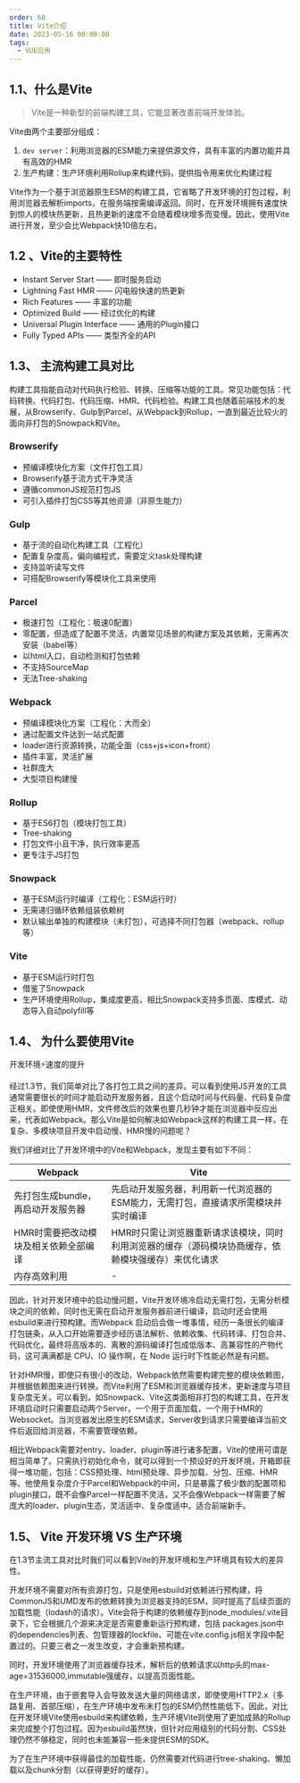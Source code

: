 ```yaml
---
order: 60
title: Vite介绍
date: 2023-05-16 00:00:00
tags: 
  - VUE应用
---
```


## 1.1、什么是Vite

> Vite是一种新型的前端构建工具，它能显著改善前端开发体验。

Vite由两个主要部分组成：

1. `dev server`：利用浏览器的ESM能力来提供源文件，具有丰富的内置功能并具有高效的HMR
2. 生产构建：生产环境利用Rollup来构建代码，提供指令用来优化构建过程

Vite作为一个基于浏览器原生ESM的构建工具，它省略了开发环境的打包过程，利用浏览器去解析imports，在服务端按需编译返回。同时，在开发环境拥有速度快到惊人的模块热更新，且热更新的速度不会随着模块增多而变慢。因此，使用Vite进行开发，至少会比Webpack快10倍左右。

## 1.2 、Vite的主要特性

- Instant Server Start —— 即时服务启动
- Lightning Fast HMR —— 闪电般快速的热更新
- Rich Features —— 丰富的功能
- Optimized Build —— 经过优化的构建
- Universal Plugin Interface —— 通用的Plugin接口
- Fully Typed APIs —— 类型齐全的API

## 1.3、 主流构建工具对比

构建工具指能自动对代码执行检验、转换、压缩等功能的工具。常见功能包括：代码转换、代码打包、代码压缩、HMR、代码检验。构建工具也随着前端技术的发展，从Browserify、Gulp到Parcel，从Webpack到Rollup，一直到最近比较火的面向非打包的Snowpack和Vite。

### Browserify

- 预编译模块化方案（文件打包工具）
- Browserify基于流方式干净灵活
- 遵循commonJS规范打包JS
- 可引入插件打包CSS等其他资源（非原生能力）

### Gulp

- 基于流的自动化构建工具（工程化）
- 配置复杂度高，偏向编程式，需要定义task处理构建
- 支持监听读写文件
- 可搭配Browserify等模块化工具来使用

### Parcel

- 极速打包（工程化：极速0配置）
- 零配置，但造成了配置不灵活，内置常见场景的构建方案及其依赖，无需再次安装（babel等）
- 以html入口，自动检测和打包依赖
- 不支持SourceMap
- 无法Tree-shaking

### Webpack

- 预编译模块化方案（工程化：大而全）
- 通过配置文件达到一站式配置
- loader进行资源转换，功能全面（css+js+icon+front）
- 插件丰富，灵活扩展
- 社群庞大
- 大型项目构建慢

### Rollup

- 基于ES6打包（模块打包工具）
- Tree-shaking
- 打包文件小且干净，执行效率更高
- 更专注于JS打包

### Snowpack

- 基于ESM运行时编译（工程化：ESM运行时）
- 无需递归循环依赖组装依赖树
- 默认输出单独的构建模块（未打包），可选择不同打包器（webpack、rollup等）

### Vite

- 基于ESM运行时打包
- 借鉴了Snowpack
- 生产环境使用Rollup，集成度更高，相比Snowpack支持多页面、库模式、动态导入自动polyfill等

## 1.4、 为什么要使用Vite

开发环境⚡️速度的提升

经过1.3节，我们简单对比了各打包工具之间的差异。可以看到使用JS开发的工具通常需要很长的时间才能启动开发服务器，且这个启动时间与代码量、代码复杂度正相关。即使使用HMR，文件修改后的效果也要几秒钟才能在浏览器中反应出来，代表如Webpack。那么Vite是如何解决如Webpack这样的构建工具一样，在复杂、多模块项目开发中启动慢、HMR慢的问题呢？

我们详细对比了开发环境中的Vite和Webpack，发现主要有如下不同：

| Webpack                               | Vite                                                         |
| ------------------------------------- | ------------------------------------------------------------ |
| 先打包生成bundle，再启动开发服务器    | 先启动开发服务器，利用新一代浏览器的ESM能力，无需打包，直接请求所需模块并实时编译 |
| HMR时需要把改动模块及相关依赖全部编译 | HMR时只需让浏览器重新请求该模块，同时利用浏览器的缓存（源码模块协商缓存，依赖模块强缓存）来优化请求 |
| 内存高效利用                          | -                                                            |

因此，针对开发环境中的启动慢问题，Vite开发环境冷启动无需打包，无需分析模块之间的依赖，同时也无需在启动开发服务器前进行编译，启动时还会使用esbuild来进行预构建。而Webpack 启动后会做一堆事情，经历一条很长的编译打包链条，从入口开始需要逐步经历语法解析、依赖收集、代码转译、打包合并、代码优化，最终将高版本的、离散的源码编译打包成低版本、高兼容性的产物代码，这可满满都是 CPU、IO 操作啊，在 Node 运行时下性能必然是有问题。

针对HMR慢，即使只有很小的改动，Webpack依然需要构建完整的模块依赖图，并根据依赖图来进行转换。而Vite利用了ESM和浏览器缓存技术，更新速度与项目复杂度无关。可以看到，如Snowpack、Vite这类面相非打包的构建工具，在开发环境启动时只需要启动两个Server，一个用于页面加载，一个用于HMR的Websocket。当浏览器发出原生的ESM请求，Server收到请求只需要编译当前文件后返回给浏览器，不需要管理依赖。

相比Webpack需要对entry、loader、plugin等进行诸多配置，Vite的使用可谓是相当简单了。只需执行初始化命令，就可以得到一个预设好的开发环境，开箱即获得一堆功能，包括：CSS预处理、html预处理、异步加载、分包、压缩、HMR等。他使用复杂度介于Parcel和Webpack的中间，只是暴露了极少数的配置项和plugin接口，既不会像Parcel一样配置不灵活，又不会像Webpack一样需要了解庞大的loader、plugin生态，灵活适中、复杂度适中。适合前端新手。

## 1.5、 Vite 开发环境 VS 生产环境

在1.3节主流工具对比时我们可以看到Vite的开发环境和生产环境具有较大的差异性。

开发环境不需要对所有资源打包，只是使用esbuild对依赖进行预构建，将CommonJS和UMD发布的依赖转换为浏览器支持的ESM，同时提高了后续页面的加载性能（lodash的请求）。Vite会将于构建的依赖缓存到node_modules/.vite目录下，它会根据几个源来决定是否需要重新运行预构建，包括 packages.json中的dependencies列表、包管理器的lockfile、可能在vite.config.js相关字段中配置过的。只要三者之一发生改变，才会重新预构建。

同时，开发环境使用了浏览器缓存技术，解析后的依赖请求以http头的max-age=31536000,immutable强缓存，以提高页面性能。

在生产环境，由于嵌套导入会导致发送大量的网络请求，即使使用HTTP2.x（多路复用、首部压缩），在生产环境中发布未打包的ESM仍然性能低下。因此，对比在开发环境Vite使用esbuild来构建依赖，生产环境Vite则使用了更加成熟的Rollup来完成整个打包过程。因为esbuild虽然快，但针对应用级别的代码分割、CSS处理仍然不够稳定，同时也未能兼容一些未提供ESM的SDK。

为了在生产环境中获得最佳的加载性能，仍然需要对代码进行tree-shaking、懒加载以及chunk分割（以获得更好的缓存）。
